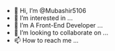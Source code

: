- 👋 Hi, I’m @Mubashir5106
- 👀 I’m interested in ...
- 🌱 I’m A Front-End Developer ...
- 💞️ I’m looking to collaborate on ...
- 📫 How to reach me ...

<!---
Mubashir5106/Mubashir5106 is a ✨ special ✨ repository because its `README.md` (this file) appears on your GitHub profile.
You can click the Preview link to take a look at your changes.
--->
